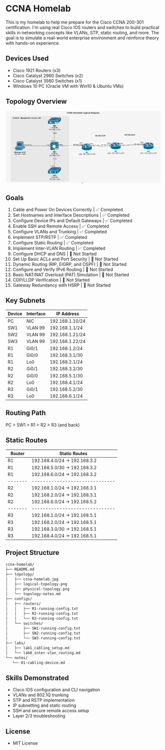 # CCNA Homelab
This is my homelab to help me prepare for the Cisco CCNA 200-301 certification. I'm using real Cisco IOS routers and switches to build practical skills in networking concepts like VLANs, STP, static routing, and more. The goal is to simulate a real-world enterprise environment and reinforce theory with hands-on experience.

## Devices Used
- Cisco 1921 Routers (x3)
- Cisco Catalyst 2960 Switches (x2)
- Cisco Catalyst 3560 Switches (x1)
- Windows 10 PC (Oracle VM with Win10 & Ubuntu VMs)

## Topology Overview
![CCNA Homelab Topology](topology/logical-diagram.png)

## Goals
1. Cable and Power On Devices Correctly      | ✅ Completed
2. Set Hostnames and Interface Descriptions  | ✅ Completed
3. Configure Device IPs and Default Gateways | ✅ Completed
4. Enable SSH and Remote Access              | ✅ Completed
5. Configure VLANs and Trunking              | ✅ Completed
6. Implement STP/RSTP                        | ✅ Completed
7. Configure Static Routing                  | ✅ Completed
8. Implement Inter-VLAN Routing              | ✅ Completed
9. Configure DHCP and DNS                    | 🔲 Not Started
10. Set Up Basic ACLs and Port Security      | 🔲 Not Started
11. Dynamic Routing (RIP, EIGRP, and OSPF)   | 🔲 Not Started
12. Configure and Verify IPv6 Routing        | 🔲 Not Started
13. Basic NAT/NAT Overload (PAT) Simulation  | 🔲 Not Started
14. CDP/LLDP Verification                    | 🔲 Not Started
15. Gateway Redundancy with HSRP             | 🔲 Not Started

## Key Subnets
| Device | Interface | IP Address      |
|--------|-----------|-----------------|
| PC     | NIC       | 192.168.1.10/24 |
| SW1    | VLAN 99   | 192.168.1.1/24  |
| SW2    | VLAN 99   | 192.168.1.21/24 |
| SW3    | VLAN 99   | 192.168.1.22/24 |
| R1     | Gi0/1     | 192.168.1.2/24  |
| R1     | Gi0/0     | 192.168.3.1/30  |
| R1     | Lo0       | 192.168.2.1/24  |
| R2     | Gi0/1     | 192.168.3.2/30  |
| R2     | Gi0/0     | 192.168.5.1/30  |
| R2     | Lo0       | 192.168.4.1/24  |
| R3     | Gi0/1     | 192.168.5.2/30  |
| R3     | Lo0       | 192.168.6.1/24  |

## Routing Path
PC > SW1 > R1 > R2 > R3 (and back)

## Static Routes	
| Router | Static Routes                |
|-------|------------------------------|
| R1    | 192.168.4.0/24 → 192.168.3.2 |
| R1    | 192.168.5.0/30 → 192.168.3.2 |
| R1    | 192.168.6.0/24 → 192.168.3.2 |
|-------|------------------------------|
| R2    | 192.168.1.0/24 → 192.168.3.1 |
| R2    | 192.168.2.0/24 → 192.168.3.1 |
| R2    | 192.168.6.0/24 → 192.168.5.2 |
|-------|------------------------------|
| R3    | 192.168.1.0/24 → 192.168.5.1 |
| R3    | 192.168.2.0/24 → 192.168.5.1 |
| R3    | 192.168.3.0/30 → 192.168.5.1 |
| R3    | 192.168.4.0/24 → 192.168.5.1 |

## Project Structure
 ```
ccna-homelab/
├── README.md
├── topology/
│   ├── ccna-homelab.jpg
│   ├── logical-topology.png
│   ├── physical-topology.png
│   └── topology-notes.md
├── configs/
│   ├── routers/
│   │   ├── R1-running-config.txt
│   │   ├── R2-running-config.txt
│   │   └── R3-running-config.txt
│   └── switches/
│       ├── SW1-running-config.txt
│       ├── SW2-running-config.txt
│       └── SW3-running-config.txt
├── labs/
│   ├── lab1_cabling_setup.md
│   └── lab8_inter-vlan_routing.md
└── notes/
    └── 01-cabling-device.md
 ```

## Skills Demonstrated
- Cisco IOS configuration and CLI navigation
- VLANs and 802.1Q trunking
- STP and RSTP implementation
- IP subnetting and static routing
- SSH and secure remote access setup
- Layer 2/3 troubleshooting

## License
- MIT License
